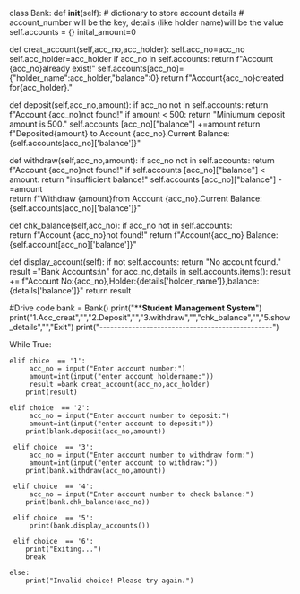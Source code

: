class Bank:
    def __init__(self):
      # dictionary to store account details
      # account_number will be the key, details (like holder name)will be the value 
self.accounts = {}
inital_amount=0

def creat_account(self,acc_no,acc_holder):
    self.acc_no=acc_no
    self.acc_holder=acc_holder
    if acc_no in self.accounts:
        return f"Account {acc_no}already exist!"
    self.accounts[acc_no]={"holder_name":acc_holder,"balance":0}
        return f"Account{acc_no}created for{acc_holder}."
    
def deposit(self,acc_no,amount):
    if acc_no not in self.accounts:
        return f"Account {acc_no}not found!"
    if amount < 500:
        return "Miniumum deposit amount is 500."
    self.accounts [acc_no]["balance"] +=amount
        return f"Deposited{amount} to Account {acc_no}.Current Balance:{self.accounts[acc_no]['balance']}"
    
def withdraw(self,acc_no,amount):
    if acc_no not in self.accounts:
        return f"Account {acc_no}not found!"
    if self.accounts [acc_no]["balance"] < amount:
        return "insufficient balance!"
    self.accounts [acc_no]["balance"] -=amount    
      return f"Withdraw {amount}from Account {acc_no}.Current Balance:{self.accounts[acc_no]['balance']}"
     
def chk_balance(self,acc_no):
    if acc_no not in self.accounts:    
        return f"Account {acc_no}not found!"
    return f"Account{acc_no} Balance:{self.account[acc_no]['balance']}" 
    
def display_account(self):
    if not self.accounts:
        return "No account found."
    result ="Bank Accounts:\n"
    for acc_no,details in self.accounts.items():
        result += f"Account No:{acc_no},Holder:{details['holder_name']},balance:{details['balance']}"
    return result
    
#Drive code
bank = Bank()
print("******************Student Management System****************")   
print("1.Acc_creat","","2.Deposit","","3.withdraw","","chk_balance","","5.show_details","","Exit")
print("------------------------------------------------")
        
  While True:      
        
    elif chice  == '1':
         acc_no = input("Enter account number:")
         amount=int(input("enter account_holdername:"))
         result =bank creat_account(acc_no,acc_holder)
        print(result)
        
    elif choice  == '2':
         acc_no = input("Enter account number to deposit:")
         amount=int(input("enter account to deposit:"))
        print(blank.deposit(acc_no,amount))
           
     elif choice  == '3':
         acc_no = input("Enter account number to withdraw form:")
         amount=int(input("enter account to withdraw:"))
        print(bank.withdraw(acc_no,amount))
            
     elif choice  == '4':
         acc_no = input("Enter account number to check balance:")
        print(bank.chk_balance(acc_no))
            
     elif choice  == '5':
         print(bank.display_accounts())
            
     elif choice  == '6':
        print("Exiting...")
        break
            
    else:    
        print("Invalid choice! Please try again.")
        
        
        
